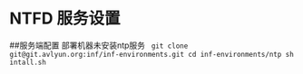 # NTFD 服务设置
##服务端配置
  部署机器未安装ntp服务
  `
  git clone git@git.avlyun.org:inf/inf-environments.git
   cd inf-environments/ntp
   sh intall.sh
   `
